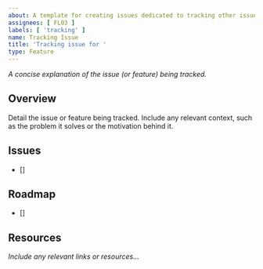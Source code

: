 ```yaml
---
about: A template for creating issues dedicated to tracking other issues and pull requests
assignees: [ FL03 ]
labels: [ 'tracking' ]
name: Tracking Issue
title: 'Tracking issue for '
type: Feature
---
```


_A concise explanation of the issue (or feature) being tracked._

## Overview

Detail the issue or feature being tracked. Include any relevant context, such as the problem it solves or the motivation behind it.

## Issues

- []

## Roadmap

- []

## Resources

_Include any relevant links or resources..._
